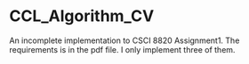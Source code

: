 # CCL_Algorithm_CV
An incomplete implementation to CSCI 8820 Assignment1. The requirements is in the pdf file. I only implement three of them.
